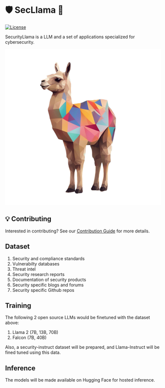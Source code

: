 # 🛡️ SecLlama 🦙
[![License](https://img.shields.io/badge/License-Apache%202.0-green.svg)](/LICENSE.txt)

SecurityLlama is a LLM and a set of applications specialized for cybersecurity.


![Alt text](llama.PNG?raw=true "Security-Llama")

## 💡 Contributing
Interested in contributing? See our [Contribution Guide](CONTRIBUTING.md) for more details.

## Dataset
1. Security and compliance standards
2. Vulnerabilty databases
3. Threat intel
4. Security research reports
5. Documentation of security products
6. Security specific blogs and forums
7. Security specific Github repos

## Training
The following 2 open source LLMs would be finetuned with the dataset above:
1. Llama 2 (7B, 13B, 70B)
2. Falcon (7B, 40B)

Also, a security-instruct dataset will be prepared, and Llama-Instruct will be fined tuned using this data.

## Inference
The models will be made available on Hugging Face for hosted inference.
